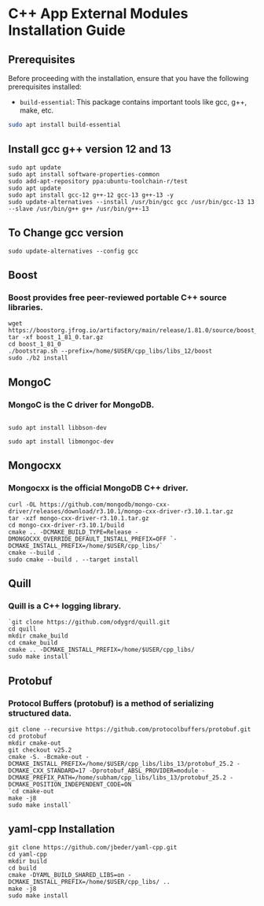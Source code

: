 # C++ App External Modules Installation Guide

## Prerequisites

Before proceeding with the installation, ensure that you have the following prerequisites installed:

- `build-essential`: This package contains important tools like gcc, g++, make, etc.

```bash
sudo apt install build-essential
```

## Install gcc g++ version 12 and 13
```
sudo apt update
sudo apt install software-properties-common
sudo add-apt-repository ppa:ubuntu-toolchain-r/test
sudo apt update
sudo apt install gcc-12 g++-12 gcc-13 g++-13 -y
sudo update-alternatives --install /usr/bin/gcc gcc /usr/bin/gcc-13 13 --slave /usr/bin/g++ g++ /usr/bin/g++-13

```

## To Change gcc version
``
sudo update-alternatives --config gcc
``

## Boost
### Boost provides free peer-reviewed portable C++ source libraries.

```
wget https://boostorg.jfrog.io/artifactory/main/release/1.81.0/source/boost_1_81_0.tar.gz
tar -xf boost_1_81_0.tar.gz
cd boost_1_81_0
./bootstrap.sh --prefix=/home/$USER/cpp_libs/libs_12/boost
sudo ./b2 install
```

## MongoC

### MongoC is the C driver for MongoDB.

```

sudo apt install libbson-dev

sudo apt install libmongoc-dev

```

## Mongocxx
### Mongocxx is the official MongoDB C++ driver.
```
curl -OL https://github.com/mongodb/mongo-cxx-driver/releases/download/r3.10.1/mongo-cxx-driver-r3.10.1.tar.gz
tar -xzf mongo-cxx-driver-r3.10.1.tar.gz
cd mongo-cxx-driver-r3.10.1/build
cmake .. -DCMAKE_BUILD_TYPE=Release -DMONGOCXX_OVERRIDE_DEFAULT_INSTALL_PREFIX=OFF `-DCMAKE_INSTALL_PREFIX=/home/$USER/cpp_libs/`
cmake --build .
sudo cmake --build . --target install
```

## Quill
### Quill is a C++ logging library.
```
`git clone https://github.com/odygrd/quill.git
cd quill
mkdir cmake_build
cd cmake_build
cmake .. -DCMAKE_INSTALL_PREFIX=/home/$USER/cpp_libs/
sudo make install`
```

## Protobuf
### Protocol Buffers (protobuf) is a method of serializing structured data.
```
git clone --recursive https://github.com/protocolbuffers/protobuf.git
cd protobuf
mkdir cmake-out
git checkout v25.2
cmake -S. -Bcmake-out -DCMAKE_INSTALL_PREFIX=/home/$USER/cpp_libs/libs_13/protobuf_25.2 -DCMAKE_CXX_STANDARD=17 -Dprotobuf_ABSL_PROVIDER=module -DCMAKE_PREFIX_PATH=/home/subham/cpp_libs/libs_13/protobuf_25.2 -DCMAKE_POSITION_INDEPENDENT_CODE=ON
`cd cmake-out
make -j8
sudo make install`
```

## yaml-cpp Installation

```
git clone https://github.com/jbeder/yaml-cpp.git
cd yaml-cpp 
mkdir build
cd build
cmake -DYAML_BUILD_SHARED_LIBS=on -DCMAKE_INSTALL_PREFIX=/home/$USER/cpp_libs/ ..
make -j8
sudo make install
```